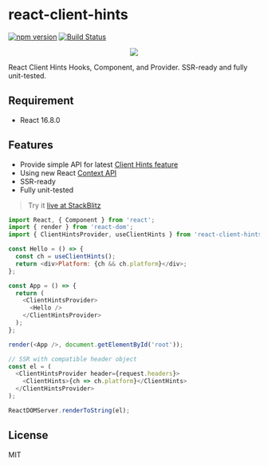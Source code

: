 # react-client-hints

[![npm version](https://badge.fury.io/js/react-client-hints.svg)](https://badge.fury.io/js/react-client-hints)
[![Build Status](https://travis-ci.org/antonybudianto/react-client-hints.svg?branch=master)](https://travis-ci.org/antonybudianto/react-client-hints)

<p align="center">
<img src="https://user-images.githubusercontent.com/7658554/82107830-cbc5b400-9754-11ea-82ce-8d946ebc685e.png">
</p>

React Client Hints Hooks, Component, and Provider. SSR-ready and fully unit-tested.

## Requirement

- React 16.8.0

## Features

- Provide simple API for latest [Client Hints feature](https://developer.mozilla.org/en-US/docs/Glossary/Client_hints)
- Using new React [Context API](https://reactjs.org/docs/context.html)
- SSR-ready
- Fully unit-tested

> Try it [live at StackBlitz](https://stackblitz.com/edit/demo-react-client-hints)

```js
import React, { Component } from 'react';
import { render } from 'react-dom';
import { ClientHintsProvider, useClientHints } from 'react-client-hints';

const Hello = () => {
  const ch = useClientHints();
  return <div>Platform: {ch && ch.platform}</div>;
};

const App = () => {
  return (
    <ClientHintsProvider>
      <Hello />
    </ClientHintsProvider>
  );
};

render(<App />, document.getElementById('root'));

// SSR with compatible header object
const el = (
  <ClientHintsProvider header={request.headers}>
    <ClientHints>{ch => ch.platform}</ClientHints>
  </ClientHintsProvider>
);

ReactDOMServer.renderToString(el);
```

## License

MIT
